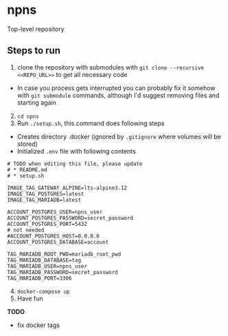 # npns
Top-level repository

## Steps to run

1. clone the repository with submodules with `git clone --recursive <<REPO_URL>>` to get all necessary code
  * In case you process gets interrupted you can probably fix it somehow with `git submodule` commands, although I'd suggest removing files and starting again
2. `cd npns`
3. Run `./setup.sh`, this command does following steps
  * Creates directory .docker (ignored by `.gitignore` where volumes will be stored)
  * Initialized `.env` file with following contents
  ```
  # TODO when editing this file, please update
  # * README.md
  # * setup.sh

  IMAGE_TAG_GATEWAY_ALPINE=lts-alpine3.12
  IMAGE_TAG_POSTGRES=latest
  IMAGE_TAG_MARIADB=latest

  ACCOUNT_POSTGRES_USER=npns_user
  ACCOUNT_POSTGRES_PASSWORD=secret_password
  ACCOUNT_POSTGRES_PORT=5432
  # not needed
  #ACCOUNT_POSTGRES_HOST=0.0.0.0
  ACCOUNT_POSTGRES_DATABASE=account

  TAG_MARIADB_ROOT_PWD=mariadb_root_pwd
  TAG_MARIADB_DATABASE=tag
  TAG_MARIADB_USER=npns_user
  TAG_MARIADB_PASSWORD=secret_password
  TAG_MARIADB_PORT=3306
  ```
4. `docker-compose up`
5. Have fun

**TODO**
* fix docker tags
